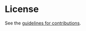 # License

See the
[guidelines for contributions](https://github.com/fenner/pim-deterministic-ecmp/blob/main/CONTRIBUTING.md).
